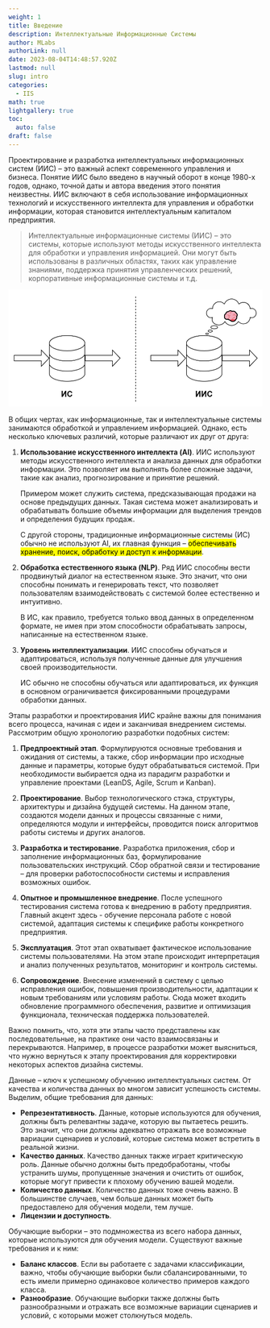 ```yaml
---
weight: 1
title: Введение
description: Интеллектуальные Информационные Системы
author: MLabs
authorLink: null
date: 2023-08-04T14:48:57.920Z
lastmod: null
slug: intro
categories:
  - IIS
math: true
lightgallery: true
toc:
  auto: false
draft: false
---
```


Проектирование и разработка интеллектуальных информационных систем (ИИС) – это важный аспект современного управления и бизнеса. Понятие ИИС было введено в научный оборот в конце 1980-х годов, однако, точной даты и автора введения этого понятия неизвестны. ИИС включают в себя использование информационных технологий и искусственного интеллекта для управления и обработки информации, которая становится интеллектуальным капиталом предприятия.

> Интеллектуальные информационные системы (ИИС) – это системы, которые используют методы искусственного интеллекта для обработки и управления информацией. Они могут быть использованы в различных областях, таких как управление знаниями, поддержка принятия управленческих решений, корпоративные информационные системы и т.д.

![](is_iis.png " ")

В общих чертах, как информационные, так и интеллектуальные системы занимаются обработкой и управлением информацией. Однако, есть несколько ключевых различий, которые различают их друг от друга:

1. **Использование искусственного интеллекта (AI)**. ИИС используют методы искусственного интеллекта и анализа данных для обработки информации. Это позволяет им выполнять более сложные задачи, такие как анализ, прогнозирование и принятие решений.

    Примером может служить система, предсказывающая продажи на основе предыдущих данных. Такая система может анализировать и обрабатывать большие объемы информации для выделения трендов и определения будущих продаж.

    С другой стороны, традиционные информационные системы (ИС) обычно не используют AI, их главная функция – <mark>обеспечивать хранение, поиск, обработку и доступ к информации</mark>.

2. **Обработка естественного языка (NLP)**. Ряд ИИС способны вести продвинутый диалог на естественном языке. Это значит, что они способны понимать и генерировать текст, что позволяет пользователям взаимодействовать с системой более естественно и интуитивно. 

    В ИС, как правило, требуется только ввод данных в определенном формате, не  имея при этом способности обрабатывать запросы, написанные на естественном языке.

3. **Уровень интеллектуализации**. ИИС способны обучаться и адаптироваться, используя полученные данные для улучшения своей производительности.

    ИС обычно не способны обучаться или адаптироваться, их функция в основном ограничивается фиксированными процедурами обработки данных.

Этапы разработки и проектирования ИИС крайне важны для понимания всего процесса, начиная с идеи и заканчивая внедрением системы. Рассмотрим общую хронологию разработки подобных систем:

1. **Предпроектный этап**. Формулируются основные требования и ожидания от системы, а также, сбор информации про исходные данные и параметры, которые будут обрабатываться системой. При необходимости выбирается одна из парадигм разработки и управление проектами (LeanDS, Agile, Scrum и Kanban).

2. **Проектирование**. Выбор технологического стэка, структуры, архитектуры и дизайна будущей системы. На данном этапе, создаются модели данных и процессы связанные с ними, определяются модули и интерфейсы, проводится поиск алгоритмов работы системы и других аналогов.

3. **Разработка и тестирование**. Разработка приложения, сбор и заполнение информационных баз, формулирование пользовательских инструкций. Сбор обратной связи и тестирование – для проверки работоспособности системы и исправления возможных ошибок.

4. **Опытное и промышленное внедрение**. После успешного тестирования система готова к внедрению в работу предприятия. Главный акцент здесь - обучение персонала работе с новой системой, адаптация системы к специфике работы конкретного предприятия.

5. **Эксплуатация**. Этот этап охватывает фактическое использование системы пользователями. На этом этапе происходит интерпретация и анализ полученных результатов, мониторинг и контроль системы.

6. **Сопровождение**. Внесение изменений в систему с целью исправления ошибок, повышения производительности, адаптации к новым требованиям или условиям работы. Сюда может входить обновление программного обеспечения, развитие и оптимизация функционала, техническая поддержка пользователей.

Важно помнить, что, хотя эти этапы часто представлены как последовательные, на практике они часто взаимосвязаны и перекрываются. Например, в процессе разработки может выясниться, что нужно вернуться к этапу проектирования для корректировки некоторых аспектов дизайна системы.

Данные – ключ к успешному обучению интеллектуальных систем. От качества и количества данных во многом зависит успешность системы. Выделим, общие требования для данных:

   - **Репрезентативность**. Данные, которые используются для обучения, должны быть релевантны задаче, которую вы пытаетесь решить. Это значит, что они должны адекватно отражать все возможные вариации сценариев и условий, которые система может встретить в реальной жизни.
   - **Качество данных**. Качество данных также играет критическую роль. Данные обычно должны быть предобработаны, чтобы устранить шумы, пропущенные значения и очистить от ошибок, которые могут привести к плохому обучению вашей модели.
   - **Количество данных**. Количество данных тоже очень важно. В большинстве случаев, чем больше данных может быть предоставлено для обучения модели, тем лучше.
   - **Лицензии и доступность**.

Обучающие выборки – это подмножества из всего набора данных, которые используются для обучения модели. Существуют важные требования и к ним:

   - **Баланс классов**. Если вы работаете с задачами классификации, важно, чтобы обучающие выборки были сбалансированными, то есть имели примерно одинаковое количество примеров каждого класса.
   - **Разнообразие**. Обучающие выборки также должны быть разнообразными и отражать все возможные вариации сценариев и условий, с которыми может столкнуться модель.

